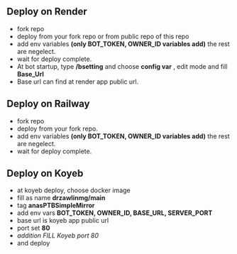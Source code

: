 ## Deploy on Render

- fork repo
- deploy from your fork repo or from public repo of this repo
- add env variables **(only BOT_TOKEN, OWNER_ID variables add)** the rest are negelect.
- wait for deploy complete.
- At bot startup, type **/bsetting** and choose **config var** , edit mode and fill **Base_Url**
- Base url can find at render app public url.

## Deploy on Railway

- fork repo
- deploy from your fork repo.
- add env variables **(only BOT_TOKEN, OWNER_ID variables add)** the rest are negelect.
- wait for deploy complete.

## Deploy on Koyeb

- at koyeb deploy, choose docker image
- fill as name **drzawlinmg/main**
- tag **anasPTBSimpleMirror**
- add env vars **BOT_TOKEN, OWNER_ID, BASE_URL, SERVER_PORT**
- base url is koyeb app public url
- port set **80**
- *addition FILL Koyeb port 80*
- and deploy
